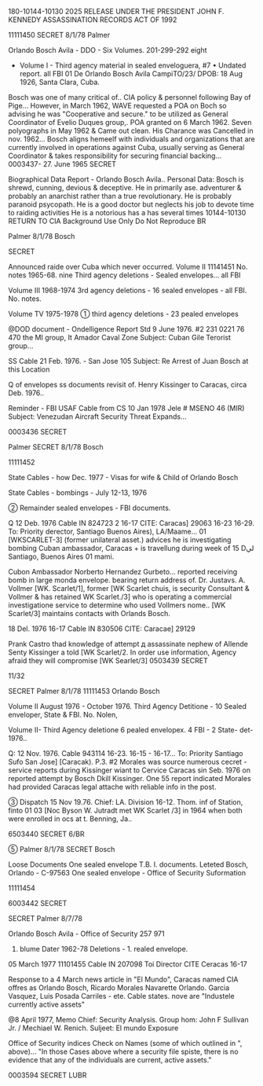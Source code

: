 180-10144-10130 2025 RELEASE UNDER THE PRESIDENT JOHN F. KENNEDY ASSASSINATION RECORDS ACT OF 1992

11111450 SECRET 8/1/78
Palmer

Orlando Bosch Avila - DDO - Six Volumes.
201-299-292 eight
* Volume I - Third agency material in sealed enveloguera,
#7 • Undated report. all FBI
01
De Orlando Bosch Avila CampiTO/23/
DPOB: 18 Aug 1926, Santa Clara, Cuba.

Bosch was one of many critical of..
CIA policy & personnel following Bay of Pige...
However, in March 1962, WAVE requested a
POA on Boch so advising he was "Cooperative
and secure." to be utilized as General Coordinator
of Evelio Duques group,. POA granted on 6 March 1962.
Seven polyographs in May 1962 & Came out clean.
His Charance was Cancelled in nov. 1962...
Bosch aligns hemeelf with individuals and
organizations that are currently involved in
operations against Cuba, usually serving as
General Coordinator & takes responsibility for
securing financial backing... 0003437-
27. June 1965 SECRET

Biographical Data Report - Orlando Bosch Avila..
Personal Data: Bosch is shrewd, cunning,
devious & deceptive. He in primarily ase.
adventurer & probably an anarchist rather than
a true revolutionary. He is probably
paranoid psycopath. He is a good doctor but
neglects his job to devote time to raiding activities
He is a notorious has a has several times
10144-10130 RETURN TO CIA
Background Use Only
Do Not Reproduce
BR

Palmer
8/1/78
Bosch

SECRET

Announced raide over Cuba which never
occurred.
Volume II 11141451
No. notes 1965-68.
nine
Third agency deletions - Sealed envelopes... all FBI

Volume III 1968-1974
3rd agency deletions - 16 sealed envelopes - all FBI.
No. notes.

Volume TV 1975-1978
① third agency deletions - 23 pealed envelopes

@DOD document - Ondelligence Report Std 9 June 1976.
#2 231 0221 76
470 the MI group, It Amador Caval Zone
Subject: Cuban Gile Terorist group...

SS Cable 21 Feb. 1976. - San Jose 105
Subject: Re Arrest of Juan Bosch at this Location

Q of envelopes ss documents revisit of. Henry
Kissinger to Caracas, circa Deb. 1976..

Reminder - FBI USAF Cable from CS 10 Jan 1978
Jele # MSENO 46 (MIR) Subject: Venezudan Aircraft Security
Threat Expands...

0003436
SECRET

Palmer
SECRET 8/1/78
Bosch

11111452

State Cables - how Dec. 1977 - Visas for wife &
Child of Orlando Bosch

State Cables - bombings - July 12-13, 1976

② Remainder sealed envelopes - FBI documents.

Q 12 Deb. 1976 Cable IN 824723
2
16-17
CITE: Caracas] 29063 16-23 16-29.
To: Priority derector, Santiago Buenos Aires), LA/Maame...
01
[WKSCARLET-3] (former unilateral asset.) advices
he is investigating bombing Cuban ambassador,
Caracas + is travellung during week of 15 Dلي
Santiago, Buenos Aires 01 mami.

Cubon Ambassador Norberto Hernandez Gurbeto...
reported receiving bomb in large monda envelope.
bearing return address of. Dr. Justavs. A. Vollmer
[WK. Scarlet/1], former [WK Scarlet chuis, is security
Consultant & Vollmer & has retained WK Scarlet./3]
who is operating a commercial investigatione
service to determine who used Vollmers nome..
[WK Scarlet/3] maintains contacts with Orlands Bosch.

18 Del. 1976 16-17
Cable IN 830506 CITE: Caracae] 29129

Prank Castro thad knowledge of attempt д
assassinate nephew of Allende
Senty Kissinger a told [WK Scarlet/2.
In order
use information, Agency afraid
they will compromise [WK Searlet/3] 0503439
SECRET

11/32

SECRET Palmer 8/1/78
11111453 Orlando Bosch

Volume II August 1976 - October 1976.
Third Agency Detitione - 10 Sealed enveloper, State & FBI.
No. Nolen,

Volume II-
Third Agency deletione 6 pealed envelopex.
4 FBI - 2 State- det-1976..

Q: 12 Nov. 1976.
Cable 943114 16-23. 16-15 - 16-17...
To: Priority Santiago Sufo San Jose] [Caracak).
P.3. #2 Morales was source numerous cecret
-service reports during Kissinger wiant to
Cervice
Caracas sin Seb. 1976 on reported attempt by Bosch
Dkill Kissinger. One 55 report indicated
Morales had provided Caracas legal attache
with reliable info in the post.

③ Dispatch 15 Nov 19.76.
Chief: LA. Division 16-12.
Thom. inf of Station, finto
01
03 [Noc Byson W. Jutradt met WK Scarlet /3]
in 1964 when both were enrolled in ocs
at t. Benning, Ja..

6503440
SECRET
6/BR

⑤
Palmer
8/1/78
SECRET
Bosch

Loose Documents
One sealed envelope T.B. I. documents. Leteted
Bosch, Orlando - C-97563
One sealed envelope - Office of Security Suformation

11111454

6003442
SECRET

SECRET
Palmer 8/7/78

Orlando Bosch Avila - Office of Security 257 971
1. blume Dater 1962-78
Deletions - 1. realed envelope.

05 March 1977 11101455
Cable IN 207098
Toi Director CITE Ceracas 16-17

Response to a 4 March news article in
"El Mundo", Caracas named CIA
offres as Orlando Bosch, Ricardo Morales
Navarette Orlando. Garcia Vasquez, Luis
Posada Carriles - ete. Cable states.
nove are
"Industele currently active assets"

@8 April 1977, Memo Chief: Security Analysis.
Group hom: John F Sullivan Jr. / Mechiael W. Renich.
Suljeet: El mundo Exposure

Office of Security indices Check on Names
(some of which outlined in ", above)...
"In those Cases above where a security
file spiste, there is no evidence that any
of the individuals are current, active assets."

0003594
SECRET
LUBR
